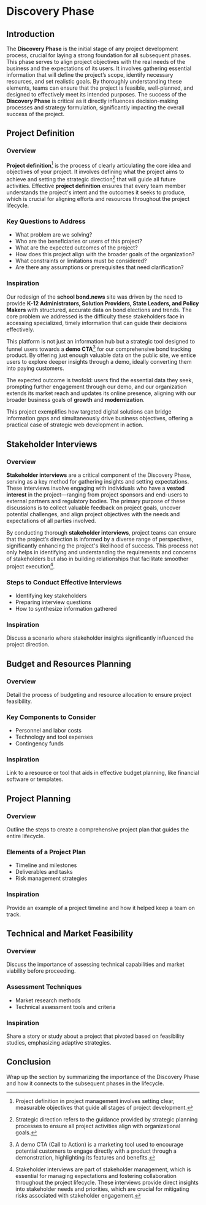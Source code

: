 # Discovery Phase

## Introduction
The **Discovery Phase** is the initial stage of any project development process, crucial for laying a strong foundation for all subsequent phases. This phase serves to align project objectives with the real needs of the business and the expectations of its users. It involves gathering essential information that will define the project’s scope, identify necessary resources, and set realistic goals. By thoroughly understanding these elements, teams can ensure that the project is feasible, well-planned, and designed to effectively meet its intended purposes. The success of the **Discovery Phase** is critical as it directly influences decision-making processes and strategy formulation, significantly impacting the overall success of the project.

## <a id="project-definition"></a>Project Definition
### Overview
**Project definition**[^1] is the process of clearly articulating the core idea and objectives of your project. It involves defining what the project aims to achieve and setting the strategic direction[^2] that will guide all future activities. Effective **project definition** ensures that every team member understands the project's intent and the outcomes it seeks to produce, which is crucial for aligning efforts and resources throughout the project lifecycle.

### Key Questions to Address
- What problem are we solving?
- Who are the beneficiaries or users of this project?
- What are the expected outcomes of the project?
- How does this project align with the broader goals of the organization?
- What constraints or limitations must be considered?
- Are there any assumptions or prerequisites that need clarification?

### Inspiration
Our redesign of the **school bond.news** site was driven by the need to provide **K-12 Administrators, Solution Providers, State Leaders, and Policy Makers** with structured, accurate data on bond elections and trends. The core problem we addressed is the difficulty these stakeholders face in accessing specialized, timely information that can guide their decisions effectively.

This platform is not just an information hub but a strategic tool designed to funnel users towards a **demo CTA**[^3] for our comprehensive bond tracking product. By offering just enough valuable data on the public site, we entice users to explore deeper insights through a demo, ideally converting them into paying customers.

The expected outcome is twofold: users find the essential data they seek, prompting further engagement through our demo, and our organization extends its market reach and updates its online presence, aligning with our broader business goals of **growth** and **modernization**.

This project exemplifies how targeted digital solutions can bridge information gaps and simultaneously drive business objectives, offering a practical case of strategic web development in action.

[^1]: Project definition in project management involves setting clear, measurable objectives that guide all stages of project development.
[^2]: Strategic direction refers to the guidance provided by strategic planning processes to ensure all project activities align with organizational goals.
[^3]: A demo CTA (Call to Action) is a marketing tool used to encourage potential customers to engage directly with a product through a demonstration, highlighting its features and benefits.

## <a id="stakeholder-interviews"></a>Stakeholder Interviews
### Overview
**Stakeholder interviews** are a critical component of the Discovery Phase, serving as a key method for gathering insights and setting expectations. These interviews involve engaging with individuals who have a **vested interest** in the project—ranging from project sponsors and end-users to external partners and regulatory bodies. The primary purpose of these discussions is to collect valuable feedback on project goals, uncover potential challenges, and align project objectives with the needs and expectations of all parties involved.

By conducting thorough **stakeholder interviews**, project teams can ensure that the project’s direction is informed by a diverse range of perspectives, significantly enhancing the project's likelihood of success. This process not only helps in identifying and understanding the requirements and concerns of stakeholders but also in building relationships that facilitate smoother project execution[^4].

### Steps to Conduct Effective Interviews
- Identifying key stakeholders
- Preparing interview questions
- How to synthesize information gathered

### Inspiration
Discuss a scenario where stakeholder insights significantly influenced the project direction.

[^4]: Stakeholder interviews are part of stakeholder management, which is essential for managing expectations and fostering collaboration throughout the project lifecycle. These interviews provide direct insights into stakeholder needs and priorities, which are crucial for mitigating risks associated with stakeholder engagement.

## <a id="budget-and-resources-planning"></a>Budget and Resources Planning
### Overview
Detail the process of budgeting and resource allocation to ensure project feasibility.

### Key Components to Consider
- Personnel and labor costs
- Technology and tool expenses
- Contingency funds

### Inspiration
Link to a resource or tool that aids in effective budget planning, like financial software or templates.

## <a id="project-planning"></a>Project Planning
### Overview
Outline the steps to create a comprehensive project plan that guides the entire lifecycle.

### Elements of a Project Plan
- Timeline and milestones
- Deliverables and tasks
- Risk management strategies

### Inspiration
Provide an example of a project timeline and how it helped keep a team on track.

## <a id="technical-and-market-feasibility"></a>Technical and Market Feasibility
### Overview
Discuss the importance of assessing technical capabilities and market viability before proceeding.

### Assessment Techniques
- Market research methods
- Technical assessment tools and criteria

### Inspiration
Share a story or study about a project that pivoted based on feasibility studies, emphasizing adaptive strategies.

## Conclusion
Wrap up the section by summarizing the importance of the Discovery Phase and how it connects to the subsequent phases in the lifecycle.

